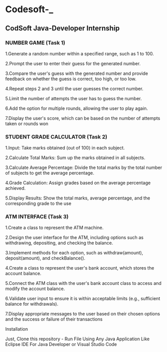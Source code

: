 # Codesoft-_
## CodSoft Java-Developer Internship
### NUMBER GAME (Task 1)

1.Generate a random number within a specified range, such as 1 to 100.

2.Prompt the user to enter their guess for the generated number.

3.Compare the user's guess with the generated number and provide feedback on whether the guess is correct, too high, or too low.

4.Repeat steps 2 and 3 until the user guesses the correct number.

5.Limit the number of attempts the user has to guess the number.

6.Add the option for multiple rounds, allowing the user to play again.

7.Display the user's score, which can be based on the number of attempts taken or rounds won

### STUDENT GRADE CALCULATOR (Task 2)

1.Input: Take marks obtained (out of 100) in each subject. 

2.Calculate Total Marks: Sum up the marks obtained in all subjects.

3.Calculate Average Percentage: Divide the total marks by the total number of subjects to get the average percentage.

4.Grade Calculation: Assign grades based on the average percentage achieved.

5.Display Results: Show the total marks, average percentage, and the corresponding grade to the use

### ATM INTERFACE (Task 3)

1.Create a class to represent the ATM machine.

2.Design the user interface for the ATM, including options such as withdrawing, depositing, and checking the balance.

3.Implement methods for each option, such as withdraw(amount), deposit(amount), and checkBalance().

4.Create a class to represent the user's bank account, which stores the account balance.

5.Connect the ATM class with the user's bank account class to access and modify the account balance.

6.Validate user input to ensure it is within acceptable limits (e.g., sufficient balance for withdrawals).

7.Display appropriate messages to the user based on their chosen options and the success or failure of their transactions

Installation

Just, Clone this repository -
Run File Using Any Java Application Like Eclipse IDE For Java Developer or Visual Studio Code
